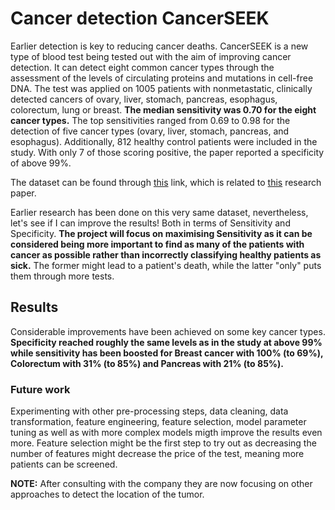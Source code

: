 # Cancer detection CancerSEEK


Earlier detection is key to reducing cancer deaths. CancerSEEK is a new type of blood test being tested out with the aim of improving cancer detection. It can detect eight common cancer types through the assessment of the levels of circulating proteins and mutations in cell-free DNA. The test was applied on 1005 patients with nonmetastatic, clinically detected cancers of ovary, liver, stomach, pancreas, esophagus, colorectum, lung or breast. __The median sensitivity was 0.70 for the eight cancer types.__ The top sensitivities ranged from 0.69 to 0.98 for the detection of five cancer types (ovary, liver, stomach, pancreas, and esophagus). Additionally, 812 healthy control patients were included in the study. With only 7 of those scoring positive, the paper reported a specificity of above 99%. 


The dataset can be found through [this](https://www.ncbi.nlm.nih.gov/pmc/articles/PMC6080308/#SD2) link, which is related to [this](https://science.sciencemag.org/content/359/6378/926.long) research paper. 

Earlier research has been done on this very same dataset, nevertheless, let's see if I can improve the results! Both in terms of Sensitivity and Specificity. **The project will focus on maximising Sensitivity as it can be considered being more important to find as many of the patients with cancer as possible rather than incorrectly classifying healthy patients as sick.** The former might lead to a patient's death, while the latter "only" puts them through more tests. 



## Results

Considerable improvements have been achieved on some key cancer types. **Specificity reached roughly the same levels as in the study at above 99% while sensitivity has been boosted for Breast cancer with 100% (to 69%), Colorectum with 31% (to 85%) and Pancreas with 21% (to 85%).**



### Future work

Experimenting with other pre-processing steps, data cleaning, data transformation, feature engineering, feature selection, model parameter tuning as well as with more complex models migth improve the results even more. Feature selection might be the first step to try out as decreasing the number of features might decrease the price of the test, meaning more patients can be screened. 

**NOTE:** After consulting with the company they are now focusing on other approaches to detect the location of the tumor. 






